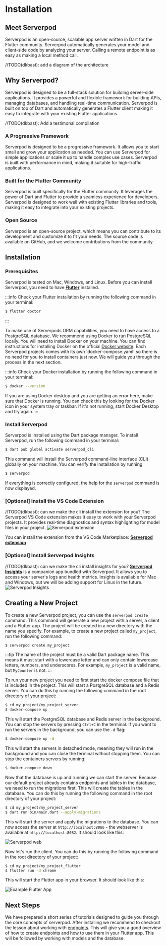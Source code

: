 # Installation

## Meet Serverpod

Serverpod is an open-source, scalable app server written in Dart for the Flutter community. Serverpod automatically generates your model and client-side code by analyzing your server. Calling a remote endpoint is as easy as making a local method call.

//TODO(dkbast): add a diagram of the architecture

## Why Serverpod?

Serverpod is designed to be a full-stack solution for building server-side applications. It provides a powerful and flexible framework for building APIs, managing databases, and handling real-time communication. Serverpod is built on top of Dart and automatically generates a Flutter client making it easy to integrate with your existing Flutter applications.

//TODO(dkbast): Add a testimonal compilation

### A Progressive Framework

Serverpod is designed to be a progressive framework. It allows you to start small and grow your application as needed. You can use Serverpod for simple applications or scale it up to handle complex use cases. Serverpod is built with performance in mind, making it suitable for high-traffic applications.

### Built for the Flutter Community

Serverpod is built specifically for the Flutter community. It leverages the power of Dart and Flutter to provide a seamless experience for developers. Serverpod is designed to work well with existing Flutter libraries and tools, making it easy to integrate into your existing projects.

### Open Source

Serverpod is an open-source project, which means you can contribute to its development and customize it to fit your needs. The source code is available on GitHub, and we welcome contributions from the community.

## Installation

### Prerequisites

Serverpod is tested on Mac, Windows, and Linux. Before you can install Serverpod, you need to have **[Flutter](https://flutter.dev/docs/get-started/install)** installed.

:::info
Check your Flutter installation by running the following command in your terminal:

```bash
$ flutter doctor
```

:::

To make use of Serverpods ORM capabilities, you need to have access to a PostgreSQL database. We recommend using Docker to run PostgreSQL locally. You will need to install Docker on your machine. You can find instructions for installing Docker on the official [Docker website](https://docs.docker.com/get-docker/). Each Serverpod projects comes with its own 'docker-compose.yaml' so there is no need for you to install containers just now. We will guide you through the process in the next section.

:::info
Check your Docker installation by running the following command in your terminal:

```bash
$ docker --version
```

If you are using Docker desktop and you are getting an error here, make sure that Docker is running. You can check this by looking for the Docker icon in your system tray or taskbar. If it's not running, start Docker Desktop and try again.
:::

### Install Serverpod

Serverpod is installed using the Dart package manager. To install Serverpod, run the following command in your terminal:

```bash
$ dart pub global activate serverpod_cli
```

This command will install the Serverpod command-line interface (CLI) globally on your machine. You can verify the installation by running:

```bash
$ serverpod
```

If everything is correctly configured, the help for the `serverpod` command is now displayed.

### [Optional] Install the VS Code Extension

//TODO(dkbast): can we make the cli install the extension for you?
The Serverpod VS Code extension makes it easy to work with your Serverpod projects. It provides real-time diagnostics and syntax highlighting for model files in your project.
![Serverpod extension](/img/syntax-highlighting.png)

You can install the extension from the VS Code Marketplace: **[Serverpod extension](https://marketplace.visualstudio.com/items?itemName=serverpod.serverpod)**

### [Optional] Install Serverpod Insights

//TODO(dkbast): can we make the cli install insights for you?
**[Serverpod Insights](../tools/insights)** is a companion app bundled with Serverpod. It allows you to access your server's logs and health metrics. Insights is available for Mac and Windows, but we will be adding support for Linux in the future.
![Serverpod Insights](https://serverpod.dev/assets/img/serverpod-screenshot.webp)

## Creating a New Project

To create a new Serverpod project, you can use the `serverpod create` command. This command will generate a new project with a server, a client and a Flutter app.
The project will be created in a new directory with the name you specify. For example, to create a new project called `my_project`, run the following command:

```bash
$ serverpod create my_project
```

:::tip
The name of the project must be a valid Dart package name. This means it must start with a lowercase letter and can only contain lowercase letters, numbers, and underscores. For example, `my_project` is a valid name, but `MyCounter` is not.
:::

To run your new project you need to first start the docker compose file that is included in the project. This will start a PostgreSQL database and a Redis server. You can do this by running the following command in the root directory of your project:

```bash
$ cd my_project/my_project_server
$ docker-compose up
```

This will start the PostgreSQL database and Redis server in the background. You can stop the servers by pressing `Ctrl+C` in the terminal. If you want to run the servers in the background, you can use the `-d` flag:

```bash
$ docker-compose up -d
```

This will start the servers in detached mode, meaning they will run in the background and you can close the terminal without stopping them. You can stop the containers servers by running:

```bash
$ docker-compose down
```

Now that the database is up and running we can start the server. Because our default project already contains endpoints and tables in the database, we need to run the migrations first. This will create the tables in the database. You can do this by running the following command in the root directory of your project:

```bash
$ cd my_project/my_project_server
$ dart run bin/main.dart --apply-migrations
```

This will start the server and apply the migrations to the database. You can now access the server at `http://localhost:8080` - the webserver is available at `http://localhost:8082`. It should look like this:

![Serverpod web](https://serverpod.dev/assets/img/serverpod-web.png)

Now let's run the client. You can do this by running the following command in the root directory of your project:

```bash
$ cd my_project/my_project_flutter
$ flutter run -d chrome
```

This will start the Flutter app in your browser. It should look like this:

![Example Flutter App](https://serverpod.dev/assets/img/flutter-example-web.png)

## Next Steps

We have prepared a short series of tutorials designed to guide you through the core concepts of serverpod. After installing we recommend to checkout the lesson about working with [endpoints](/001-endpoints-and-server-side-logic). This will give you a good overview of how to create endpoints and how to use them in your Flutter app. This will be followed by working with models and the database.
